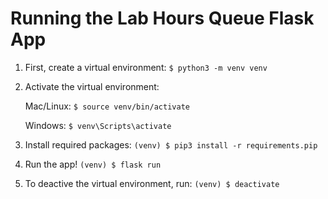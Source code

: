 # Running the Lab Hours Queue Flask App


1. First, create a virtual environment: `$ python3 -m venv venv`

2. Activate the virtual environment:

    Mac/Linux: `$ source venv/bin/activate`

    Windows: `$ venv\Scripts\activate`

3. Install required packages: `(venv) $ pip3 install -r requirements.pip`

4. Run the app! `(venv) $ flask run`

5. To deactive the virtual environment, run: `(venv) $ deactivate`